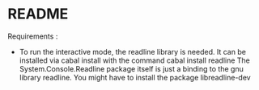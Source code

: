 # README

Requirements : 
- To run the interactive mode, the readline library is needed. It can be installed via cabal install with the command
     cabal install readline
The System.Console.Readline package itself is just a binding to the gnu library readline. You might have to install the package
libreadline-dev


